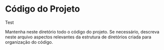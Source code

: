 # Código do Projeto
Test

Mantenha neste diretório todo o código do projeto. Se necessário, descreva neste arquivo aspectos relevantes da estrutura de diretórios criada para organização do código.